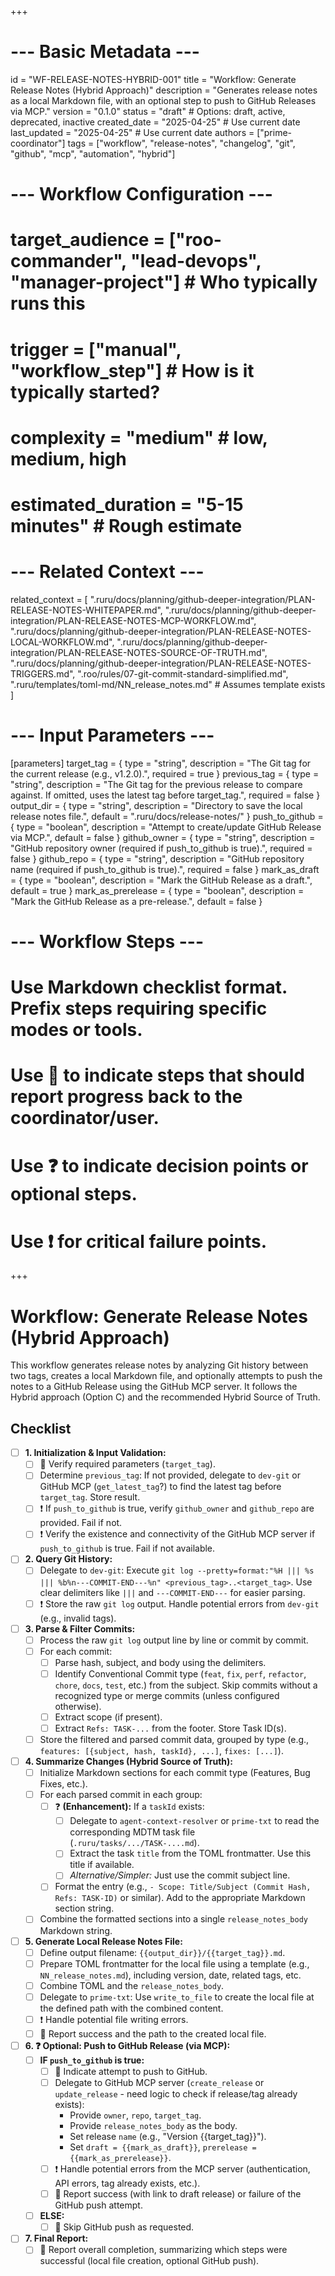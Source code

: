 +++
# --- Basic Metadata ---
id = "WF-RELEASE-NOTES-HYBRID-001"
title = "Workflow: Generate Release Notes (Hybrid Approach)"
description = "Generates release notes as a local Markdown file, with an optional step to push to GitHub Releases via MCP."
version = "0.1.0"
status = "draft" # Options: draft, active, deprecated, inactive
created_date = "2025-04-25" # Use current date
last_updated = "2025-04-25" # Use current date
authors = ["prime-coordinator"]
tags = ["workflow", "release-notes", "changelog", "git", "github", "mcp", "automation", "hybrid"]

# --- Workflow Configuration ---
# target_audience = ["roo-commander", "lead-devops", "manager-project"] # Who typically runs this
# trigger = ["manual", "workflow_step"] # How is it typically started?
# complexity = "medium" # low, medium, high
# estimated_duration = "5-15 minutes" # Rough estimate

# --- Related Context ---
related_context = [
    ".ruru/docs/planning/github-deeper-integration/PLAN-RELEASE-NOTES-WHITEPAPER.md",
    ".ruru/docs/planning/github-deeper-integration/PLAN-RELEASE-NOTES-MCP-WORKFLOW.md",
    ".ruru/docs/planning/github-deeper-integration/PLAN-RELEASE-NOTES-LOCAL-WORKFLOW.md",
    ".ruru/docs/planning/github-deeper-integration/PLAN-RELEASE-NOTES-SOURCE-OF-TRUTH.md",
    ".ruru/docs/planning/github-deeper-integration/PLAN-RELEASE-NOTES-TRIGGERS.md",
    ".roo/rules/07-git-commit-standard-simplified.md",
    ".ruru/templates/toml-md/NN_release_notes.md" # Assumes template exists
]

# --- Input Parameters ---
[parameters]
target_tag = { type = "string", description = "The Git tag for the current release (e.g., v1.2.0).", required = true }
previous_tag = { type = "string", description = "The Git tag for the previous release to compare against. If omitted, uses the latest tag before target_tag.", required = false }
output_dir = { type = "string", description = "Directory to save the local release notes file.", default = ".ruru/docs/release-notes/" }
push_to_github = { type = "boolean", description = "Attempt to create/update GitHub Release via MCP.", default = false }
github_owner = { type = "string", description = "GitHub repository owner (required if push_to_github is true).", required = false }
github_repo = { type = "string", description = "GitHub repository name (required if push_to_github is true).", required = false }
mark_as_draft = { type = "boolean", description = "Mark the GitHub Release as a draft.", default = true }
mark_as_prerelease = { type = "boolean", description = "Mark the GitHub Release as a pre-release.", default = false }

# --- Workflow Steps ---
# Use Markdown checklist format. Prefix steps requiring specific modes or tools.
# Use 📣 to indicate steps that should report progress back to the coordinator/user.
# Use ❓ to indicate decision points or optional steps.
# Use ❗ for critical failure points.
+++

# Workflow: Generate Release Notes (Hybrid Approach)

This workflow generates release notes by analyzing Git history between two tags, creates a local Markdown file, and optionally attempts to push the notes to a GitHub Release using the GitHub MCP server. It follows the Hybrid approach (Option C) and the recommended Hybrid Source of Truth.

## Checklist

-   [ ] **1. Initialization & Input Validation:**
    -   [ ] 📣 Verify required parameters (`target_tag`).
    *   [ ] Determine `previous_tag`: If not provided, delegate to `dev-git` or GitHub MCP (`get_latest_tag`?) to find the latest tag before `target_tag`. Store result.
    *   [ ] ❗ If `push_to_github` is true, verify `github_owner` and `github_repo` are provided. Fail if not.
    *   [ ] ❗ Verify the existence and connectivity of the GitHub MCP server if `push_to_github` is true. Fail if not available.

-   [ ] **2. Query Git History:**
    *   [ ] Delegate to `dev-git`: Execute `git log --pretty=format:"%H ||| %s ||| %b%n---COMMIT-END---%n" <previous_tag>..<target_tag>`. Use clear delimiters like `|||` and `---COMMIT-END---` for easier parsing.
    *   [ ] ❗ Store the raw `git log` output. Handle potential errors from `dev-git` (e.g., invalid tags).

-   [ ] **3. Parse & Filter Commits:**
    *   [ ] Process the raw `git log` output line by line or commit by commit.
    *   [ ] For each commit:
        *   [ ] Parse hash, subject, and body using the delimiters.
        *   [ ] Identify Conventional Commit type (`feat`, `fix`, `perf`, `refactor`, `chore`, `docs`, `test`, etc.) from the subject. Skip commits without a recognized type or merge commits (unless configured otherwise).
        *   [ ] Extract scope (if present).
        *   [ ] Extract `Refs: TASK-...` from the footer. Store Task ID(s).
    *   [ ] Store the filtered and parsed commit data, grouped by type (e.g., `features: [{subject, hash, taskId}, ...]`, `fixes: [...]`).

-   [ ] **4. Summarize Changes (Hybrid Source of Truth):**
    *   [ ] Initialize Markdown sections for each commit type (Features, Bug Fixes, etc.).
    *   [ ] For each parsed commit in each group:
        *   [ ] ❓ **(Enhancement):** If a `taskId` exists:
            *   [ ] Delegate to `agent-context-resolver` or `prime-txt` to read the corresponding MDTM task file (`.ruru/tasks/.../TASK-....md`).
            *   [ ] Extract the task `title` from the TOML frontmatter. Use this title if available.
            *   [ ] *Alternative/Simpler:* Just use the commit subject line.
        *   [ ] Format the entry (e.g., `- Scope: Title/Subject (Commit Hash, Refs: TASK-ID)` or similar). Add to the appropriate Markdown section string.
    *   [ ] Combine the formatted sections into a single `release_notes_body` Markdown string.

-   [ ] **5. Generate Local Release Notes File:**
    *   [ ] Define output filename: `{{output_dir}}/{{target_tag}}.md`.
    *   [ ] Prepare TOML frontmatter for the local file using a template (e.g., `NN_release_notes.md`), including version, date, related tags, etc.
    *   [ ] Combine TOML and the `release_notes_body`.
    *   [ ] Delegate to `prime-txt`: Use `write_to_file` to create the local file at the defined path with the combined content.
    *   [ ] ❗ Handle potential file writing errors.
    *   [ ] 📣 Report success and the path to the created local file.

-   [ ] **6. ❓ Optional: Push to GitHub Release (via MCP):**
    *   [ ] **IF `push_to_github` is true:**
        *   [ ] 📣 Indicate attempt to push to GitHub.
        *   [ ] Delegate to GitHub MCP server (`create_release` or `update_release` - need logic to check if release/tag already exists):
            *   Provide `owner`, `repo`, `target_tag`.
            *   Provide `release_notes_body` as the body.
            *   Set release `name` (e.g., "Version {{target_tag}}").
            *   Set `draft = {{mark_as_draft}}`, `prerelease = {{mark_as_prerelease}}`.
        *   [ ] ❗ Handle potential errors from the MCP server (authentication, API errors, tag already exists, etc.).
        *   [ ] 📣 Report success (with link to draft release) or failure of the GitHub push attempt.
    *   [ ] **ELSE:**
        *   [ ] 📣 Skip GitHub push as requested.

-   [ ] **7. Final Report:**
    *   [ ] 📣 Report overall completion, summarizing which steps were successful (local file creation, optional GitHub push).
